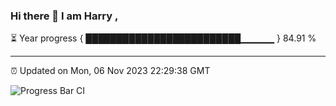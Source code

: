 ### Hi there 👋 I am Harry , 

⏳ Year progress { █████████████████████████▁▁▁▁▁ } 84.91 %

---

⏰ Updated on Mon, 06 Nov 2023 22:29:38 GMT

![Progress Bar CI](https://github.com/duykhang68/duykhang68/workflows/Progress%20Bar%20CI/badge.svg)
